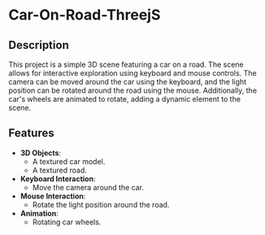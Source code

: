 # Car-On-Road-ThreejS


## Description
This project is a simple 3D scene featuring a car on a road. The scene allows for interactive exploration using keyboard and mouse controls. The camera can be moved around the car using the keyboard, and the light position can be rotated around the road using the mouse. Additionally, the car's wheels are animated to rotate, adding a dynamic element to the scene.

## Features
- **3D Objects**:
  - A textured car model.
  - A textured road.
- **Keyboard Interaction**:
  - Move the camera around the car.
- **Mouse Interaction**:
  - Rotate the light position around the road.
- **Animation**:
  - Rotating car wheels.

